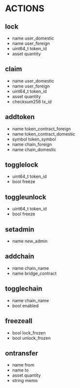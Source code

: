 # ACTIONS

## lock  
- name user_domestic  
- name user_foreign  
- uint64_t token_id  
- asset quantity  

## claim  
- name user_domestic  
- name user_foreign  
- uint64_t token_id  
- asset quantity  
- checksum256 tx_id  

## addtoken  
- name token_contract_foreign  
- name token_contract_domestic  
- symbol token_symbol  
- name chain_foreign  
- name chain_domestic  

## togglelock  
- uint64_t token_id  
- bool freeze  

## toggleunlock  
- uint64_t token_id  
- bool freeze  

## setadmin  
- name new_admin  

## addchain  
- name chain_name  
- name bridge_contract  

## togglechain  
- name chain_name  
- bool enabled  

## freezeall  
- bool lock_frozen  
- bool unlock_frozen  

## ontransfer  
- name from  
- name to  
- asset quantity  
- string memo  